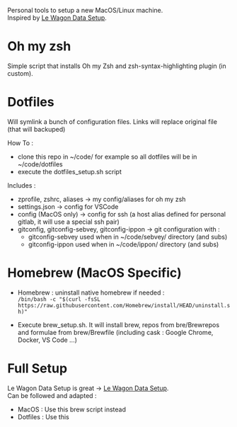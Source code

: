Personal tools to setup a new MacOS/Linux machine.  
Inspired by [Le Wagon Data Setup](https://github.com/lewagon/data-setup).

# Oh my zsh
Simple script that installs Oh my Zsh and zsh-syntax-highlighting plugin (in custom).  

# Dotfiles
Will symlink a bunch of configuration files. Links will replace original file
(that will backuped)

How To :
- clone this repo in ~/code/ for example so all dotfiles will be in ~/code/dotfiles
- execute the dotfiles_setup.sh script

Includes :
- zprofile, zshrc, aliases -> my config/aliases for oh my zsh
- settings.json -> config for VSCode
- config (MacOS only) -> config for ssh (a host alias defined for personal gitlab, it will use a special ssh pair)
- gitconfig, gitconfig-sebvey, gitconfig-ippon -> git configuration with :
    - gitconfig-sebvey used when in ~/code/sebvey/ directory (and subs)
    - gitconfig-ippon used when in ~/code/ippon/ directory (and subs)

# Homebrew (MacOS Specific)
- Homebrew : uninstall native homebrew if needed :  
    ```/bin/bash -c "$(curl -fsSL https://raw.githubusercontent.com/Homebrew/install/HEAD/uninstall.sh)"```

- Execute brew_setup.sh. It will install brew, repos from bre/Brewrepos and
  formulae from brew/Brewfile (including cask : Google Chrome, Docker, VS Code ...)

# Full Setup
Le Wagon Data Setup is great -> [Le Wagon Data Setup](https://github.com/lewagon/data-setup).  
Can be followed and adapted :
- MacOS : Use this brew script instead
- Dotfiles : Use this 
